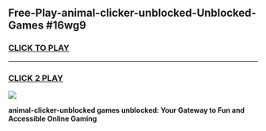 
## Free-Play-animal-clicker-unblocked-Unblocked-Games #16wg9
<h3>
<a href="https://news.freeplayer.one?title=animal-clicker-unblocked&ref=8M">CLICK TO PLAY</a></h3>
<hr>

<h3>
<a href="https://news.freeplayer.one?title=animal-clicker-unblocked&ref=8M">CLICK 2 PLAY</a>
  
</h3>

<a href="https://news.freeplayer.one?title=animal-clicker-unblocked&ref=8M"><img src="https://clearcache.store/games.png"></a>


**animal-clicker-unblocked games unblocked: Your Gateway to Fun and Accessible Online Gaming**
